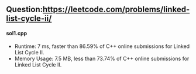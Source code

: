 ## Question:https://leetcode.com/problems/linked-list-cycle-ii/

#### sol1.cpp


* Runtime: 7 ms, faster than 86.59% of C++ online submissions for Linked List Cycle II.
* Memory Usage: 7.5 MB, less than 73.74% of C++ online submissions for Linked List Cycle II.


